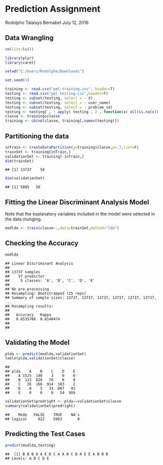 Prediction Assignment
================
Rodolpho Talaisys Bernabel
July 12, 2016

Data Wrangling
--------------

``` r
rm(list=ls())

library(plyr)
library(caret)

setwd("C:/Users/Rodolpho/Downloads")

set.seed(1)

training <- read.csv("pml-training.csv", header=T)
testing <- read.csv("pml-testing.csv",header=T)
testing <- subset(testing, select = - X)
testing <- subset(testing, select = - user_name)
testing <- subset(testing, select = - problem_id)
testing <- testing[ , ! apply( testing , 2 , function(x) all(is.na(x)) ) ]
classe <- training$classe
training <- cbind(classe, training[,names(testing)])
```

Partitioning the data
---------------------

``` r
inTrain <- createDataPartition(y=training$classe,p=.7,list=F)
trainSet <- training[inTrain,]
validationSet <- training[-inTrain,]
dim(trainSet)
```

    ## [1] 13737    58

``` r
dim(validationSet)
```

    ## [1] 5885   58

Fitting the Linear Discriminant Analysis Model
----------------------------------------------

Note that the explanatory variables included in the model were selected in the data munging.

``` r
modlda <- train(classe~.,data=trainSet,method="lda")
```

Checking the Accuracy
---------------------

``` r
modlda
```

    ## Linear Discriminant Analysis 
    ## 
    ## 13737 samples
    ##    57 predictor
    ##     5 classes: 'A', 'B', 'C', 'D', 'E' 
    ## 
    ## No pre-processing
    ## Resampling: Bootstrapped (25 reps) 
    ## Summary of sample sizes: 13737, 13737, 13737, 13737, 13737, 13737, ... 
    ## Resampling results:
    ## 
    ##   Accuracy   Kappa    
    ##   0.8535766  0.8148474
    ## 
    ## 

Validating the Model
--------------------

``` r
plda <- predict(modlda,validationSet)
table(plda,validationSet$classe)
```

    ##     
    ## plda    A    B    C    D    E
    ##    A 1525  140    3    0    0
    ##    B  123  828   76    0    0
    ##    C   26  166  914  103    2
    ##    D    0    5   33  807   91
    ##    E    0    0    0   54  989

``` r
validationSet$predright <- plda==validationSet$classe
summary(validationSet$predright)
```

    ##    Mode   FALSE    TRUE    NA's 
    ## logical     822    5063       0

Predicting the Test Cases
-------------------------

``` r
predict(modlda,testing)
```

    ##  [1] B B B A A E D C A A B C B A E E A B B B
    ## Levels: A B C D E
